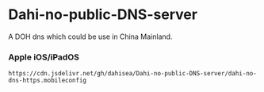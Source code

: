 # Dahi-no-public-DNS-server
A DOH dns which could be use in China Mainland.

### Apple iOS/iPadOS

`https://cdn.jsdelivr.net/gh/dahisea/Dahi-no-public-DNS-server/dahi-no-dns-https.mobileconfig`
